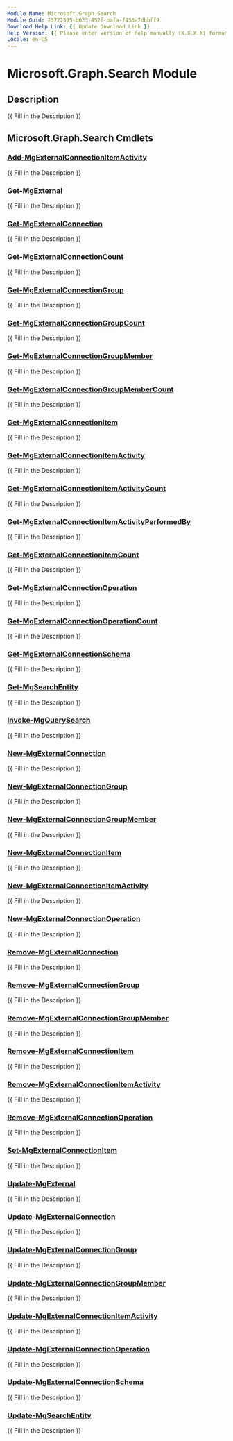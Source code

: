 ```yaml
---
Module Name: Microsoft.Graph.Search
Module Guid: 23722595-b623-452f-bafa-f436a7dbbff9
Download Help Link: {{ Update Download Link }}
Help Version: {{ Please enter version of help manually (X.X.X.X) format }}
Locale: en-US
---
```


# Microsoft.Graph.Search Module
## Description
{{ Fill in the Description }}

## Microsoft.Graph.Search Cmdlets
### [Add-MgExternalConnectionItemActivity](Add-MgExternalConnectionItemActivity.md)
{{ Fill in the Description }}

### [Get-MgExternal](Get-MgExternal.md)
{{ Fill in the Description }}

### [Get-MgExternalConnection](Get-MgExternalConnection.md)
{{ Fill in the Description }}

### [Get-MgExternalConnectionCount](Get-MgExternalConnectionCount.md)
{{ Fill in the Description }}

### [Get-MgExternalConnectionGroup](Get-MgExternalConnectionGroup.md)
{{ Fill in the Description }}

### [Get-MgExternalConnectionGroupCount](Get-MgExternalConnectionGroupCount.md)
{{ Fill in the Description }}

### [Get-MgExternalConnectionGroupMember](Get-MgExternalConnectionGroupMember.md)
{{ Fill in the Description }}

### [Get-MgExternalConnectionGroupMemberCount](Get-MgExternalConnectionGroupMemberCount.md)
{{ Fill in the Description }}

### [Get-MgExternalConnectionItem](Get-MgExternalConnectionItem.md)
{{ Fill in the Description }}

### [Get-MgExternalConnectionItemActivity](Get-MgExternalConnectionItemActivity.md)
{{ Fill in the Description }}

### [Get-MgExternalConnectionItemActivityCount](Get-MgExternalConnectionItemActivityCount.md)
{{ Fill in the Description }}

### [Get-MgExternalConnectionItemActivityPerformedBy](Get-MgExternalConnectionItemActivityPerformedBy.md)
{{ Fill in the Description }}

### [Get-MgExternalConnectionItemCount](Get-MgExternalConnectionItemCount.md)
{{ Fill in the Description }}

### [Get-MgExternalConnectionOperation](Get-MgExternalConnectionOperation.md)
{{ Fill in the Description }}

### [Get-MgExternalConnectionOperationCount](Get-MgExternalConnectionOperationCount.md)
{{ Fill in the Description }}

### [Get-MgExternalConnectionSchema](Get-MgExternalConnectionSchema.md)
{{ Fill in the Description }}

### [Get-MgSearchEntity](Get-MgSearchEntity.md)
{{ Fill in the Description }}

### [Invoke-MgQuerySearch](Invoke-MgQuerySearch.md)
{{ Fill in the Description }}

### [New-MgExternalConnection](New-MgExternalConnection.md)
{{ Fill in the Description }}

### [New-MgExternalConnectionGroup](New-MgExternalConnectionGroup.md)
{{ Fill in the Description }}

### [New-MgExternalConnectionGroupMember](New-MgExternalConnectionGroupMember.md)
{{ Fill in the Description }}

### [New-MgExternalConnectionItem](New-MgExternalConnectionItem.md)
{{ Fill in the Description }}

### [New-MgExternalConnectionItemActivity](New-MgExternalConnectionItemActivity.md)
{{ Fill in the Description }}

### [New-MgExternalConnectionOperation](New-MgExternalConnectionOperation.md)
{{ Fill in the Description }}

### [Remove-MgExternalConnection](Remove-MgExternalConnection.md)
{{ Fill in the Description }}

### [Remove-MgExternalConnectionGroup](Remove-MgExternalConnectionGroup.md)
{{ Fill in the Description }}

### [Remove-MgExternalConnectionGroupMember](Remove-MgExternalConnectionGroupMember.md)
{{ Fill in the Description }}

### [Remove-MgExternalConnectionItem](Remove-MgExternalConnectionItem.md)
{{ Fill in the Description }}

### [Remove-MgExternalConnectionItemActivity](Remove-MgExternalConnectionItemActivity.md)
{{ Fill in the Description }}

### [Remove-MgExternalConnectionOperation](Remove-MgExternalConnectionOperation.md)
{{ Fill in the Description }}

### [Set-MgExternalConnectionItem](Set-MgExternalConnectionItem.md)
{{ Fill in the Description }}

### [Update-MgExternal](Update-MgExternal.md)
{{ Fill in the Description }}

### [Update-MgExternalConnection](Update-MgExternalConnection.md)
{{ Fill in the Description }}

### [Update-MgExternalConnectionGroup](Update-MgExternalConnectionGroup.md)
{{ Fill in the Description }}

### [Update-MgExternalConnectionGroupMember](Update-MgExternalConnectionGroupMember.md)
{{ Fill in the Description }}

### [Update-MgExternalConnectionItemActivity](Update-MgExternalConnectionItemActivity.md)
{{ Fill in the Description }}

### [Update-MgExternalConnectionOperation](Update-MgExternalConnectionOperation.md)
{{ Fill in the Description }}

### [Update-MgExternalConnectionSchema](Update-MgExternalConnectionSchema.md)
{{ Fill in the Description }}

### [Update-MgSearchEntity](Update-MgSearchEntity.md)
{{ Fill in the Description }}


